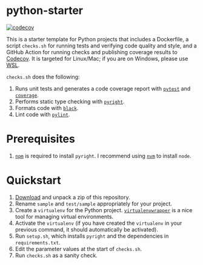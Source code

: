 # python-starter
[![codecov](https://codecov.io/gh/lynshi/python-starter/branch/master/graph/badge.svg)](https://codecov.io/gh/lynshi/python-starter)

This is a starter template for Python projects that includes a Dockerfile, a script `checks.sh` for running tests and verifying code quality and style, and a GitHub Action for running checks and publishing coverage results to [Codecov](https://codecov.io/). It is targeted for Linux/Mac; if you are on Windows, please use [WSL](https://docs.microsoft.com/en-us/windows/wsl/).

`checks.sh` does the following:
1. Runs unit tests and generates a code coverage report with [`pytest`](https://docs.pytest.org/en/latest/) and [`coverage`](https://coverage.readthedocs.io/en/coverage-5.1/).
2. Performs static type checking with [`pyright`](https://github.com/Microsoft/pyright).
3. Formats code with [`black`](https://github.com/psf/black).
4. Lint code with [`pylint`](https://github.com/PyCQA/pylint).

# Prerequisites
1. [`npm`](https://www.npmjs.com/) is required to install `pyright`. I recommend using [`nvm`](https://github.com/nvm-sh/nvm#install--update-script) to install `node`.

# Quickstart
1. [Download]((https://github.com/lynshi/python-starter/archive/master.zip)) and unpack a zip of this repository.
2. Rename `sample` and `test/sample` appropriately for your project.
3. Create a `virtualenv` for the Python project. [`virtualenvwrapper`](https://virtualenvwrapper.readthedocs.io/en/latest/) is a nice tool for managing virtual environments.
4. Activate the `virtualenv` (if you have created the `virtualenv` in your previous command, it should automatically be activated).
5. Run `setup.sh`, which installs `pyright` and the dependencies in `requirements.txt`.
6. Edit the parameter values at the start of `checks.sh`.
7. Run `checks.sh` as a sanity check.